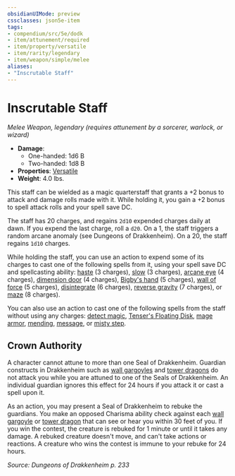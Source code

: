 ```yaml
---
obsidianUIMode: preview
cssclasses: json5e-item
tags:
- compendium/src/5e/dodk
- item/attunement/required
- item/property/versatile
- item/rarity/legendary
- item/weapon/simple/melee
aliases: 
- "Inscrutable Staff"
---
```

# Inscrutable Staff
*Melee Weapon, legendary (requires attunement by a sorcerer, warlock, or wizard)*  

- **Damage**:
  - One-handed: 1d6 B
  - Two-handed: 1d8 B
- **Properties**: [Versatile](/Systems/5e/rules/item-properties.md#Versatile)
- **Weight**: 4.0 lbs.

This staff can be wielded as a magic quarterstaff that grants a +2 bonus to attack and damage rolls made with it. While holding it, you gain a +2 bonus to spell attack rolls and your spell save DC.

The staff has 20 charges, and regains `2d10` expended charges daily at dawn. If you expend the last charge, roll a `d20`. On a 1, the staff triggers a random arcane anomaly (see Dungeons of Drakkenheim). On a 20, the staff regains `1d10` charges.

While holding the staff, you can use an action to expend some of its charges to cast one of the following spells from it, using your spell save DC and spellcasting ability: [haste](/Systems/5e/spells/haste.md) (3 charges), [slow](/Systems/5e/spells/slow.md) (3 charges), [arcane eye](/Systems/5e/spells/arcane-eye.md) (4 charges), [dimension door](/Systems/5e/spells/dimension-door.md) (4 charges), [Bigby's hand](/Systems/5e/spells/bigbys-hand.md) (5 charges), [wall of force](/Systems/5e/spells/wall-of-force.md) (5 charges), [disintegrate](/Systems/5e/spells/disintegrate.md) (6 charges), [reverse gravity](/Systems/5e/spells/reverse-gravity.md) (7 charges), or [maze](/Systems/5e/spells/maze.md) (8 charges).

You can also use an action to cast one of the following spells from the staff without using any charges: [detect magic](/Systems/5e/spells/detect-magic.md), [Tenser's Floating Disk](/Systems/5e/spells/tensers-floating-disk.md), [mage armor](/Systems/5e/spells/mage-armor.md), [mending](/Systems/5e/spells/mending.md), [message](/Systems/5e/spells/message.md), or [misty step](/Systems/5e/spells/misty-step.md).

## Crown Authority

A character cannot attune to more than one Seal of Drakkenheim. Guardian constructs in Drakkenheim such as [wall gargoyles](/Systems/5e/bestiary/elemental/wall-gargoyle-dodk.md) and [tower dragons](/Systems/5e/bestiary/dragon/tower-dragon-dodk.md) do not attack you while you are attuned to one of the Seals of Drakkenheim. An individual guardian ignores this effect for 24 hours if you attack it or cast a spell upon it.

As an action, you may present a Seal of Drakkenheim to rebuke the guardians. You make an opposed Charisma ability check against each [wall gargoyle](/Systems/5e/bestiary/elemental/wall-gargoyle-dodk.md) or [tower dragon](/Systems/5e/bestiary/dragon/tower-dragon-dodk.md) that can see or hear you within 30 feet of you. If you win the contest, the creature is rebuked for 1 minute or until it takes any damage. A rebuked creature doesn't move, and can't take actions or reactions. A creature who wins the contest is immune to your rebuke for 24 hours.

*Source: Dungeons of Drakkenheim p. 233*